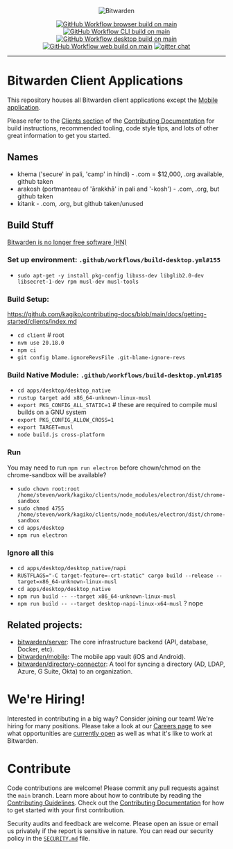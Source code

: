 <p align="center">
  <img src="https://raw.githubusercontent.com/bitwarden/brand/main/screenshots/apps-combo-logo.png" alt="Bitwarden" />
</p>
<p align="center">
  <a href="https://github.com/bitwarden/clients/actions/workflows/build-browser.yml?query=branch:main" target="_blank"><img src="https://github.com/bitwarden/clients/actions/workflows/build-browser.yml/badge.svg?branch=main" alt="GitHub Workflow browser build on main" /></a>
  <a href="https://github.com/bitwarden/clients/actions/workflows/build-cli.yml?query=branch:main" target="_blank"><img src="https://github.com/bitwarden/clients/actions/workflows/build-cli.yml/badge.svg?branch=main" alt="GitHub Workflow CLI build on main" /></a>
  <a href="https://github.com/bitwarden/clients/actions/workflows/build-desktop.yml?query=branch:main" target="_blank"><img src="https://github.com/bitwarden/clients/actions/workflows/build-desktop.yml/badge.svg?branch=main" alt="GitHub Workflow desktop build on main" /></a>
  <a href="https://github.com/bitwarden/clients/actions/workflows/build-web.yml?query=branch:main" target="_blank"><img src="https://github.com/bitwarden/clients/actions/workflows/build-web.yml/badge.svg?branch=main" alt="GitHub Workflow web build on main" /></a>
  <a href="https://gitter.im/bitwarden/Lobby" target="_blank"><img src="https://badges.gitter.im/bitwarden/Lobby.svg" alt="gitter chat" /></a>
</p>

---

# Bitwarden Client Applications

This repository houses all Bitwarden client applications except the [Mobile application](https://github.com/bitwarden/mobile).

Please refer to the [Clients section](https://contributing.bitwarden.com/getting-started/clients/) of the [Contributing Documentation](https://contributing.bitwarden.com/) for build instructions, recommended tooling, code style tips, and lots of other great information to get you started.

## Names

* khema ('secure' in pali, 'camp' in hindi) - .com = $12,000, .org available, github taken
* arakosh (portmanteau of 'ārakkhā' in pali and '-kosh') - .com, .org, but github taken
* kitank - .com, .org, but github taken/unused

## Build Stuff

[Bitwarden is no longer free software (HN)](https://news.ycombinator.com/item?id=41893994)

### Set up environment: `.github/workflows/build-desktop.yml#155`

- `sudo apt-get -y install pkg-config libxss-dev libglib2.0-dev libsecret-1-dev rpm musl-dev musl-tools`

### Build Setup:

https://github.com/kagiko/contributing-docs/blob/main/docs/getting-started/clients/index.md

- `cd client` # root
- `nvm use 20.18.0`
- `npm ci`
- `git config blame.ignoreRevsFile .git-blame-ignore-revs`

### Build Native Module: `.github/workflows/build-desktop.yml#185`

- `cd apps/desktop/desktop_native`
- `rustup target add x86_64-unknown-linux-musl`
- `export PKG_CONFIG_ALL_STATIC=1` # these are required to compile musl builds on a GNU system
- `export PKG_CONFIG_ALLOW_CROSS=1`
- `export TARGET=musl`
- `node build.js cross-platform`

### Run

You may need to run `npm run electron` before chown/chmod on the chrome-sandbox will be available?

- `sudo chown root:root /home/steven/work/kagiko/clients/node_modules/electron/dist/chrome-sandbox`
- `sudo chmod 4755 /home/steven/work/kagiko/clients/node_modules/electron/dist/chrome-sandbox`
- `cd apps/desktop`
- `npm run electron`

### Ignore all this

- `cd apps/desktop/desktop_native/napi`
- `RUSTFLAGS="-C target-feature=-crt-static" cargo build --release --target=x86_64-unknown-linux-musl`
- `cd apps/desktop/desktop_native`
- `npm run build -- --target x86_64-unknown-linux-musl`
- `npm run build -- --target desktop-napi-linux-x64-musl` ? nope

## Related projects:

- [bitwarden/server](https://github.com/bitwarden/server): The core infrastructure backend (API, database, Docker, etc).
- [bitwarden/mobile](https://github.com/bitwarden/mobile): The mobile app vault (iOS and Android).
- [bitwarden/directory-connector](https://github.com/bitwarden/directory-connector): A tool for syncing a directory (AD, LDAP, Azure, G Suite, Okta) to an organization.

# We're Hiring!

Interested in contributing in a big way? Consider joining our team! We're hiring for many positions. Please take a look at our [Careers page](https://bitwarden.com/careers/) to see what opportunities are [currently open](https://bitwarden.com/careers/#open-positions) as well as what it's like to work at Bitwarden.

# Contribute

Code contributions are welcome! Please commit any pull requests against the `main` branch. Learn more about how to contribute by reading the [Contributing Guidelines](https://contributing.bitwarden.com/contributing/). Check out the [Contributing Documentation](https://contributing.bitwarden.com/) for how to get started with your first contribution.

Security audits and feedback are welcome. Please open an issue or email us privately if the report is sensitive in nature. You can read our security policy in the [`SECURITY.md`](SECURITY.md) file.
